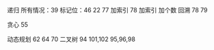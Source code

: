 递归
    所有情况：39
    标记位：46
    22
    77 加索引
    78 加索引 加个数
回溯
    78
    79

贪心
    55

动态规划
    62 64 70
二叉树
    94 101,102
    95,96,98